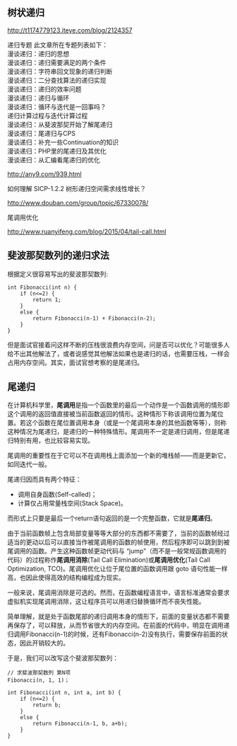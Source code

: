 
## 树状递归
>
http://t1174779123.iteye.com/blog/2124357 

递归专题
此文章所在专题列表如下：  
漫谈递归：递归的思想  
漫谈递归：递归需要满足的两个条件  
漫谈递归：字符串回文现象的递归判断  
漫谈递归：二分查找算法的递归实现  
漫谈递归：递归的效率问题  
漫谈递归：递归与循环  
漫谈递归：循环与迭代是一回事吗？  
递归计算过程与迭代计算过程  
漫谈递归：从斐波那契开始了解尾递归  
漫谈递归：尾递归与CPS  
漫谈递归：补充一些Continuation的知识  
漫谈递归：PHP里的尾递归及其优化  
漫谈递归：从汇编看尾递归的优化  
>
http://any9.com/939.html


如何理解 SICP-1.2.2 树形递归空间需求线性增长？
>
http://www.douban.com/group/topic/67330078/

尾调用优化
>
http://www.ruanyifeng.com/blog/2015/04/tail-call.html



## 斐波那契数列的递归求法


根据定义很容易写出的斐波那契数列:

	int Fibonacci(int n) {
	    if (n<=2) {
	        return 1;
	    }
	    else {
	        return Fibonacci(n-1) + Fibonacci(n-2);
	    }
	}

但是面试官接着问这样不断的压栈很浪费内存空间，问是否可以优化？可能很多人给不出其他解法了，或者说感觉其他解法如果也是递归的话，也需要压栈，一样会占用内存空间。其实，面试官想考察的是尾递归。

## 尾递归  
>
在计算机科学里，**尾调用**是指一个函数里的最后一个动作是一个函数调用的情形即这个调用的返回值直接被当前函数返回的情形。这种情形下称该调用位置为尾位置。若这个函数在尾位置调用本身（或是一个尾调用本身的其他函数等等），则称这种情况为尾递归，是递归的一种特殊情形。尾调用不一定是递归调用，但是尾递归特别有用，也比较容易实现。
>
尾调用的重要性在于它可以不在调用栈上面添加一个新的堆栈帧——而是更新它，如同迭代一般。

尾递归因而具有两个特征：  
 
 - 调用自身函数(Self-called)；   
 - 计算仅占用常量栈空间(Stack Space)。 

而形式上只要是最后一个return语句返回的是一个完整函数，它就是**尾递归**。

由于当前函数帧上包含局部变量等等大部分的东西都不需要了，当前的函数帧经过适当的更动以后可以直接当作被尾调用的函数的帧使用，然后程序即可以跳到到被尾调用的函数。产生这种函数帧更动代码与 “jump”（而不是一般常规函数调用的代码）的过程称作**尾调用消除**(Tail Call Elimination)或**尾调用优化**(Tail Call Optimization, TCO)。尾调用优化让位于尾位置的函数调用跟 goto 语句性能一样高，也因此使得高效的结构编程成为现实。

一般来说，尾调用消除是可选的。然而，在函数编程语言中，语言标准通常会要求虚拟机实现尾调用消除，这让程序员可以用递归替换循环而不丧失性能。

简单理解，就是处于函数尾部的递归调用本身的情形下，前面的变量状态都不需要再保存了，可以释放，从而节省很大的内存空间。在前面的代码中，明显在调用递归调用Fibonacci(n-1)的时候，还有Fibonacci(n-2)没有执行，需要保存前面的状态，因此开销较大的。

于是，我们可以改写这个斐波那契数列：

	// 求斐波那契数列 第N项 
	Fibonacci(n, 1, 1)； 

	int Fibonacci(int n, int a, int b) {
	    if (n<=2) {
	        return b;
	    }
	    else {
	        return Fibonacci(n-1, b, a+b);
	    }
	}


